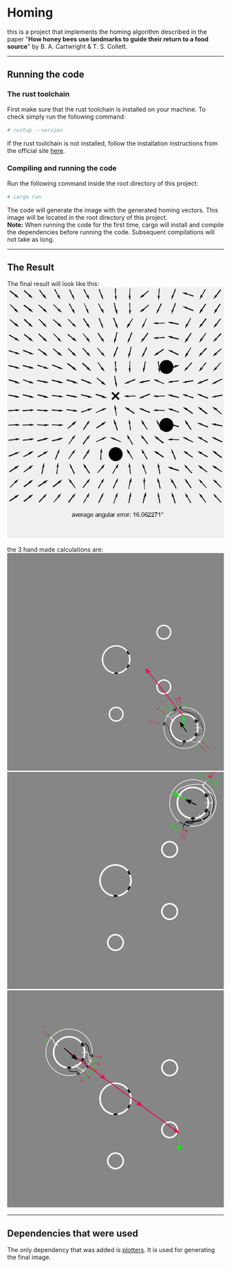 
# Homing

this is a project that implements the homing algorithm described in the paper "__How honey bees use landmarks to guide their return to a food source__" by B. A. Cartwright & T. S. Collett.

---

## Running the code

### The rust toolchain

First make sure that the rust toolchain is installed on your machine. To check simply run the following command:

```sh
# rustup --version
```

If the rust toolchain is not installed, follow the installation instructions from the official site [here](https://www.rust-lang.org/tools/install).

### Compiling and running the code

Run the following command inside the root directory of this project:

```sh
# cargo run
```

The code will generate the image with the generated homing vectors. This image will be located in the root directory of this project.  
__Note:__
When running the code for the first time, cargo will install and compile the dependencies before running the code. Subsequent compilations will not take as long.  

---

## The Result

The final result will look like this:
![final homing vector field](homing.png)

the 3 hand made calculations are:
![](Snapshot_1.png)
![](Snapshot_2.png)
![](Snapshot_3.png)

---

## Dependencies that were used

The only dependency that was added is [plotters](https://crates.io/crates/plotters). It is used for generating the final image.
